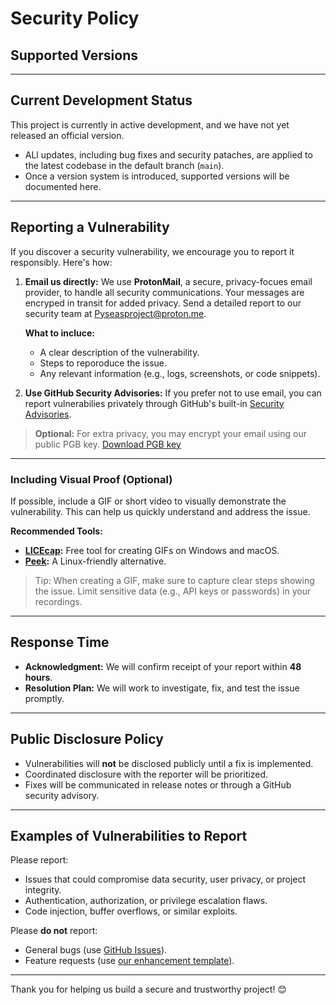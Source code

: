 # Security Policy

## Supported Versions

---

## Current Development Status

This project is currently in active development, and we have not yet released an official version.

- ALl updates, including bug fixes and security pataches, are applied to the latest codebase in the default branch (`main`).
- Once a version system is introduced, supported versions will be documented here.

---

## Reporting a Vulnerability

If you discover a security vulnerability, we encourage you to report it responsibly. Here's how:

1. **Email us directly:**
    We use **ProtonMail**, a secure, privacy-focues email provider, to handle all security communications. Your messages are encryped in transit for added privacy.
    Send a detailed report to our security team at [Pyseasproject@proton.me](mailto:Pyseasproject@proton.me).

   **What to incluce:**
   - A clear description of the vulnerability.
   - Steps to reporoduce the issue.
   - Any relevant information (e.g., logs, screenshots, or code snippets).
  
2. **Use GitHub Security Advisories:**
   If you prefer not to use email, you can report vulnerabilies privately through GitHub's built-in [Security Advisories](https://github.com/ultimateownsz/PySeas/security/advisories/new).

> **Optional:** For extra privacy, you may encrypt your email using our public PGB key. [Download PGB key](docs/pyseas_public.asc)


---

### Including Visual Proof (Optional)

If possible, include a GIF or short video to visually demonstrate the vulnerability. This can help us quickly understand and address the issue.

**Recommended Tools:**

- **[LICEcap](https://www.cockos.com/licecap/):** Free tool for creating GIFs on Windows and macOS.
- **[Peek](https://github.com/phw/peek):** A Linux-friendly alternative.

> Tip: When creating a GIF, make sure to capture clear steps showing the issue. Limit sensitive data (e.g., API keys or passwords) in your recordings.

---

## Response Time

- **Acknowledgment:** We will confirm receipt of your report within **48 hours**.
- **Resolution Plan:** We will work to investigate, fix, and test the issue promptly.

---

## Public Disclosure Policy

- Vulnerabilities will **not** be disclosed publicly until a fix is implemented.
- Coordinated disclosure with the reporter will be prioritized.
- Fixes will be communicated in release notes or through a GitHub security advisory.

---

## Examples of Vulnerabilities to Report

Please report:
- Issues that could compromise data security, user privacy, or project integrity.
- Authentication, authorization, or privilege escalation flaws.
- Code injection, buffer overflows, or similar exploits.

Please **do not** report:
- General bugs (use [GitHub Issues](https://github.com/ultimateownsz/PySeas/issues)).
- Feature requests (use [our enhancement template](/.github/ISSUE_TEMPLATE/user_story_issue_template.md)).

---

Thank you for helping us build a secure and trustworthy project! 😊

